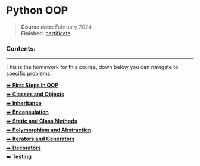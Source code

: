 # **Python OOP**
> **Course date:** February 2024  
> **Finished**: [certificate](https://softuni.bg/certificates/details/211571/d2c25766) 


### Contents:
--- 
This is the homework for this course, down below you can navigate to specific problems.  


[➡️ **First Steps in OOP**](https://github.com/pepk0/SoftUniEducation/tree/main/Python-OOP/first_steps_in_to_oop)  
[➡️ **Classes and Objects**](https://github.com/pepk0/SoftUniEducation/tree/main/Python-OOP/classes_and_objects)  
[➡️ **Inheritance**](https://github.com/pepk0/SoftUniEducation/tree/main/Python-OOP/inheritance)  
[➡️ **Encapsulation**](https://github.com/pepk0/SoftUniEducation/tree/main/Python-OOP/encapsulation)  
[➡️ **Static and Class Methods**](https://github.com/pepk0/SoftUniEducation/tree/main/Python-OOP/static_and_class_methods)  
[➡️ **Polymorphism and Abstraction**](https://github.com/pepk0/SoftUniEducation/tree/main/Python-OOP/polymorphism_and_abstraction)  
[➡️ **Iterators and Generators**](https://github.com/pepk0/SoftUniEducation/tree/main/Python-OOP/iterators_and_generators)  
[➡️ **Decorators**](https://github.com/pepk0/SoftUniEducation/tree/main/Python-OOP/decorators)  
[➡️ **Testing**](https://github.com/pepk0/SoftUniEducation/tree/main/Python-OOP/testing)  

